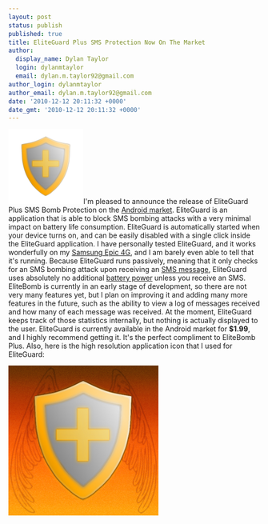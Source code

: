 ```yaml
---
layout: post
status: publish
published: true
title: EliteGuard Plus SMS Protection Now On The Market
author:
  display_name: Dylan Taylor
  login: dylanmtaylor
  email: dylan.m.taylor92@gmail.com
author_login: dylanmtaylor
author_email: dylan.m.taylor92@gmail.com
date: '2010-12-12 20:11:32 +0000'
date_gmt: '2010-12-12 20:11:32 +0000'
---
```

<p><a rel="attachment wp-att-970" href="http://dylanmtaylor.com/2010/12/10/beginning-work-on-eliteguardian/eliteshield-icon-512-hq-2/"><img class="alignleft size-thumbnail wp-image-970" title="EliteGuardian Application Icon " src="/images/blog/2010/12/eliteshield-icon-512-hq1-150x150.png" alt="" width="150" height="150" /></a>I'm pleased to announce the release of EliteGuard Plus SMS Bomb Protection on the <a class="zem_slink" title="Android Market" rel="homepage" href="http://www.android.com/market/">Android market</a>. EliteGuard is an application that is able to block SMS bombing attacks with a very minimal impact on battery life consumption. EliteGuard is automatically started when your device turns on, and can be easily disabled with a single click inside the EliteGuard application. I have personally tested EliteGuard, and it works wonderfully on my <a class="zem_slink" title="Samsung i9000 Galaxy S" rel="wikipedia" href="http://en.wikipedia.org/wiki/Samsung_i9000_Galaxy_S">Samsung Epic 4G</a>, and I am barely even able to tell that it's running. Because EliteGuard runs passively, meaning that it only checks for an SMS bombing attack upon receiving an <a class="zem_slink" title="SMS" rel="wikipedia" href="http://en.wikipedia.org/wiki/SMS">SMS message</a>, EliteGuard uses absolutely no additional <a class="zem_slink" title="Battery (electricity)" rel="wikipedia" href="http://en.wikipedia.org/wiki/Battery_%28electricity%29">battery power</a> unless you receive an SMS. EliteBomb is currently in an early stage of development, so there are not very many features yet, but I plan on improving it and adding many more features in the future, such as the ability to view a log of messages received and how many of each message was received. At the moment, EliteGuard keeps track of those statistics internally, but nothing is actually displayed to the user. EliteGuard is currently available in the Android market for <strong>$1.99</strong>, and I highly recommend getting it. It's the perfect compliment to EliteBomb Plus. Also, here is the high resolution application icon that I used for EliteGuard:</p>
<p><a rel="attachment wp-att-975" href="http://dylanmtaylor.com/2010/12/12/eliteguard-plus-sms-protection-now-on-the-market/eliteshield-logo-highres-wings-2/"><img class="alignnone size-medium wp-image-975" title="EliteGuard High Resolution Application Icon" src="/images/blog/2010/12/eliteshield-logo-highres-wings1-300x300.png" alt="" width="300" height="300" /></a></p>
<div class="zemanta-pixie" style="margin-top: 10px; height: 15px;"><img class="zemanta-pixie-img" style="border: medium none; float: right;" src="/images/blog/2011/06/pixy2.gif" alt="" /></div>
